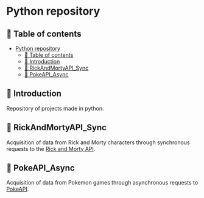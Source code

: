 #  Python repository
## 📝 Table of contents

- [Python repository](#python-repository)
  - [📝 Table of contents](#-table-of-contents)
  - [📔 Introduction](#-introduction)
  - [🥒 RickAndMortyAPI_Sync](#-rickandmortyapi_sync)
  - [🔴 PokeAPI_Async](#-pokeapi_async)

## 📔 Introduction

Repository of projects made in python.

## 🥒 RickAndMortyAPI_Sync

Acquisition of data from Rick and Morty characters through synchronous requests to the [Rick and Morty API](https://rickandmortyapi.com/).

## 🔴 PokeAPI_Async

Acquisition of data from Pokemon games through asynchronous requests to [PokeAPI](https://pokeapi.co/).